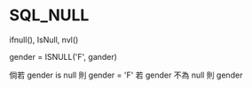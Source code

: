 # SQL_NULL
ifnull(), IsNull, nvl()

gender = ISNULL('F', gander) 

倘若 gender is null 則 gender = 'F'
若 gender 不為 null 則 gender
